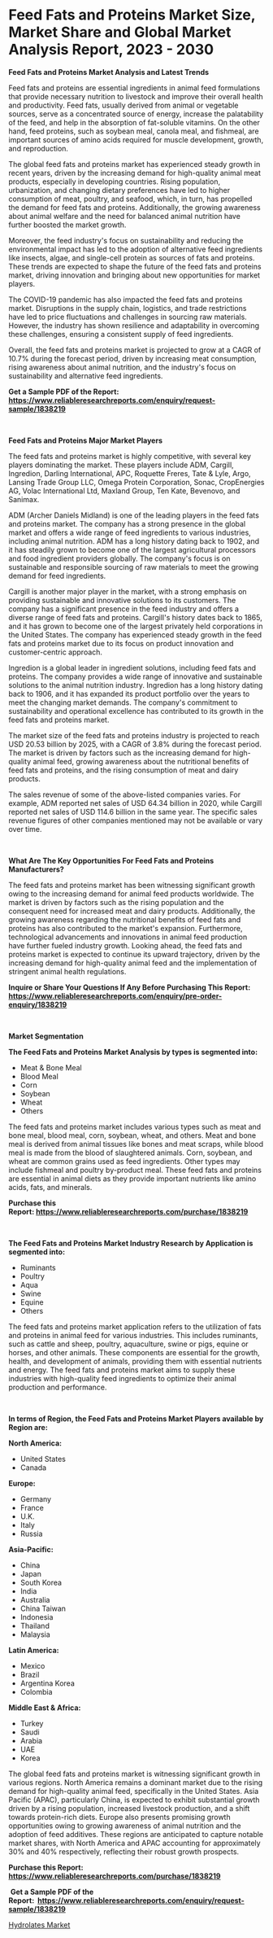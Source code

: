 <p><h1>Feed Fats and Proteins Market Size, Market Share and Global Market Analysis Report, 2023 - 2030</h1></p><p><strong>Feed Fats and Proteins Market Analysis and Latest Trends</strong></p>
<p><p>Feed fats and proteins are essential ingredients in animal feed formulations that provide necessary nutrition to livestock and improve their overall health and productivity. Feed fats, usually derived from animal or vegetable sources, serve as a concentrated source of energy, increase the palatability of the feed, and help in the absorption of fat-soluble vitamins. On the other hand, feed proteins, such as soybean meal, canola meal, and fishmeal, are important sources of amino acids required for muscle development, growth, and reproduction.</p><p>The global feed fats and proteins market has experienced steady growth in recent years, driven by the increasing demand for high-quality animal meat products, especially in developing countries. Rising population, urbanization, and changing dietary preferences have led to higher consumption of meat, poultry, and seafood, which, in turn, has propelled the demand for feed fats and proteins. Additionally, the growing awareness about animal welfare and the need for balanced animal nutrition have further boosted the market growth.</p><p>Moreover, the feed industry's focus on sustainability and reducing the environmental impact has led to the adoption of alternative feed ingredients like insects, algae, and single-cell protein as sources of fats and proteins. These trends are expected to shape the future of the feed fats and proteins market, driving innovation and bringing about new opportunities for market players.</p><p>The COVID-19 pandemic has also impacted the feed fats and proteins market. Disruptions in the supply chain, logistics, and trade restrictions have led to price fluctuations and challenges in sourcing raw materials. However, the industry has shown resilience and adaptability in overcoming these challenges, ensuring a consistent supply of feed ingredients.</p><p>Overall, the feed fats and proteins market is projected to grow at a CAGR of 10.7% during the forecast period, driven by increasing meat consumption, rising awareness about animal nutrition, and the industry's focus on sustainability and alternative feed ingredients.</p></p>
<p><strong>Get a Sample PDF of the Report:&nbsp; <a href="https://www.reliableresearchreports.com/enquiry/request-sample/1838219">https://www.reliableresearchreports.com/enquiry/request-sample/1838219</a></strong></p>
<p>&nbsp;</p>
<p><strong>Feed Fats and Proteins Major Market Players</strong></p>
<p><p>The feed fats and proteins market is highly competitive, with several key players dominating the market. These players include ADM, Cargill, Ingredion, Darling International, APC, Roquette Freres, Tate & Lyle, Argo, Lansing Trade Group LLC, Omega Protein Corporation, Sonac, CropEnergies AG, Volac International Ltd, Maxland Group, Ten Kate, Bevenovo, and Sanimax.</p><p>ADM (Archer Daniels Midland) is one of the leading players in the feed fats and proteins market. The company has a strong presence in the global market and offers a wide range of feed ingredients to various industries, including animal nutrition. ADM has a long history dating back to 1902, and it has steadily grown to become one of the largest agricultural processors and food ingredient providers globally. The company's focus is on sustainable and responsible sourcing of raw materials to meet the growing demand for feed ingredients.</p><p>Cargill is another major player in the market, with a strong emphasis on providing sustainable and innovative solutions to its customers. The company has a significant presence in the feed industry and offers a diverse range of feed fats and proteins. Cargill's history dates back to 1865, and it has grown to become one of the largest privately held corporations in the United States. The company has experienced steady growth in the feed fats and proteins market due to its focus on product innovation and customer-centric approach.</p><p>Ingredion is a global leader in ingredient solutions, including feed fats and proteins. The company provides a wide range of innovative and sustainable solutions to the animal nutrition industry. Ingredion has a long history dating back to 1906, and it has expanded its product portfolio over the years to meet the changing market demands. The company's commitment to sustainability and operational excellence has contributed to its growth in the feed fats and proteins market.</p><p>The market size of the feed fats and proteins industry is projected to reach USD 20.53 billion by 2025, with a CAGR of 3.8% during the forecast period. The market is driven by factors such as the increasing demand for high-quality animal feed, growing awareness about the nutritional benefits of feed fats and proteins, and the rising consumption of meat and dairy products.</p><p>The sales revenue of some of the above-listed companies varies. For example, ADM reported net sales of USD 64.34 billion in 2020, while Cargill reported net sales of USD 114.6 billion in the same year. The specific sales revenue figures of other companies mentioned may not be available or vary over time.</p></p>
<p>&nbsp;</p>
<p><strong>What Are The Key Opportunities For Feed Fats and Proteins Manufacturers?</strong></p>
<p><p>The feed fats and proteins market has been witnessing significant growth owing to the increasing demand for animal feed products worldwide. The market is driven by factors such as the rising population and the consequent need for increased meat and dairy products. Additionally, the growing awareness regarding the nutritional benefits of feed fats and proteins has also contributed to the market's expansion. Furthermore, technological advancements and innovations in animal feed production have further fueled industry growth. Looking ahead, the feed fats and proteins market is expected to continue its upward trajectory, driven by the increasing demand for high-quality animal feed and the implementation of stringent animal health regulations.</p></p>
<p><strong>Inquire or Share Your Questions If Any Before Purchasing This Report: <a href="https://www.reliableresearchreports.com/enquiry/pre-order-enquiry/1838219">https://www.reliableresearchreports.com/enquiry/pre-order-enquiry/1838219</a></strong></p>
<p>&nbsp;</p>
<p><strong>Market Segmentation</strong></p>
<p><strong>The Feed Fats and Proteins Market Analysis by types is segmented into:</strong></p>
<p><ul><li>Meat & Bone Meal</li><li>Blood Meal</li><li>Corn</li><li>Soybean</li><li>Wheat</li><li>Others</li></ul></p>
<p><p>The feed fats and proteins market includes various types such as meat and bone meal, blood meal, corn, soybean, wheat, and others. Meat and bone meal is derived from animal tissues like bones and meat scraps, while blood meal is made from the blood of slaughtered animals. Corn, soybean, and wheat are common grains used as feed ingredients. Other types may include fishmeal and poultry by-product meal. These feed fats and proteins are essential in animal diets as they provide important nutrients like amino acids, fats, and minerals.</p></p>
<p><strong>Purchase this Report:&nbsp;<a href="https://www.reliableresearchreports.com/purchase/1838219">https://www.reliableresearchreports.com/purchase/1838219</a></strong></p>
<p>&nbsp;</p>
<p><strong>The Feed Fats and Proteins Market Industry Research by Application is segmented into:</strong></p>
<p><ul><li>Ruminants</li><li>Poultry</li><li>Aqua</li><li>Swine</li><li>Equine</li><li>Others</li></ul></p>
<p><p>The feed fats and proteins market application refers to the utilization of fats and proteins in animal feed for various industries. This includes ruminants, such as cattle and sheep, poultry, aquaculture, swine or pigs, equine or horses, and other animals. These components are essential for the growth, health, and development of animals, providing them with essential nutrients and energy. The feed fats and proteins market aims to supply these industries with high-quality feed ingredients to optimize their animal production and performance.</p></p>
<p>&nbsp;</p>
<p><strong>In terms of Region, the Feed Fats and Proteins Market Players available by Region are:</strong></p>
<p>
    <p> <strong> North America: </strong>
        <ul>
            <li>United States</li>
            <li>Canada</li>
        </ul>
        </p> 
    <p> <strong> Europe: </strong>
        <ul>
            <li>Germany</li>
            <li>France</li>
            <li>U.K.</li>
            <li>Italy</li>
            <li>Russia</li>
        </ul>
        </p> 
    <p> <strong> Asia-Pacific: </strong>
        <ul>
            <li>China</li>
            <li>Japan</li>
            <li>South Korea</li>
            <li>India</li>
            <li>Australia</li>
            <li>China Taiwan</li>
            <li>Indonesia</li>
            <li>Thailand</li>
            <li>Malaysia</li>
        </ul>
        </p> 
    <p> <strong> Latin America: </strong>
        <ul>
            <li>Mexico</li>
            <li>Brazil</li>
            <li>Argentina Korea</li>
            <li>Colombia</li>
        </ul>
        </p> 
    <p> <strong> Middle East & Africa: </strong>
        <ul>
            <li>Turkey</li>
            <li>Saudi</li>
            <li>Arabia</li>
            <li>UAE</li>
            <li>Korea</li>
        </ul>
    </p>
    </p>
<p><p>The global feed fats and proteins market is witnessing significant growth in various regions. North America remains a dominant market due to the rising demand for high-quality animal feed, specifically in the United States. Asia Pacific (APAC), particularly China, is expected to exhibit substantial growth driven by a rising population, increased livestock production, and a shift towards protein-rich diets. Europe also presents promising growth opportunities owing to growing awareness of animal nutrition and the adoption of feed additives. These regions are anticipated to capture notable market shares, with North America and APAC accounting for approximately 30% and 40% respectively, reflecting their robust growth prospects.</p></p>
<p><strong>Purchase this Report: <a href="https://www.reliableresearchreports.com/purchase/1838219">https://www.reliableresearchreports.com/purchase/1838219</a></strong></p>
<p>&nbsp;<strong>Get a Sample PDF of the Report:&nbsp;&nbsp;<a href="https://www.reliableresearchreports.com/enquiry/request-sample/1838219">https://www.reliableresearchreports.com/enquiry/request-sample/1838219</a></strong></p>
<p><strong></strong></p>
<p><p><a href="https://medium.com/@yuvrajsinghrp23/hydrolates-market-analysis-and-sze-forecasted-for-period-from-2023-to-2030-e9b220d7c41d">Hydrolates Market</a></p></p>